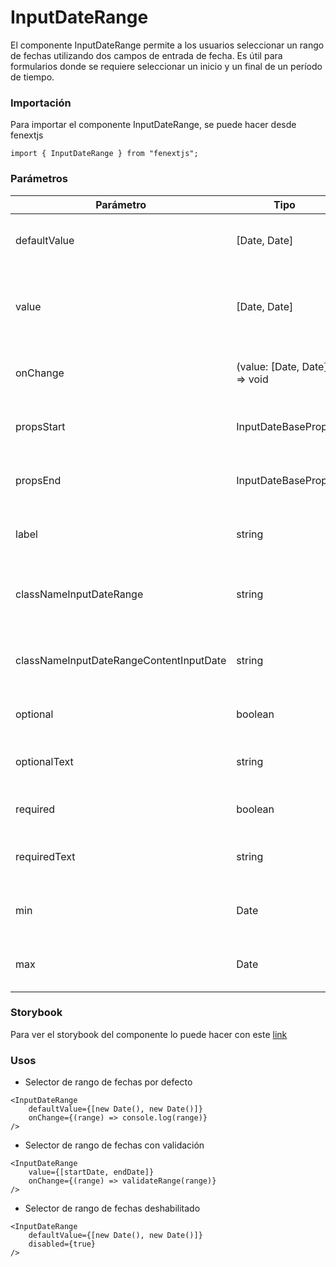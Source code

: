# InputDateRange

El componente InputDateRange permite a los usuarios seleccionar un rango de fechas utilizando dos campos de entrada de fecha. Es útil para formularios donde se requiere seleccionar un inicio y un final de un período de tiempo.

### Importación

Para importar el componente InputDateRange, se puede hacer desde fenextjs

```tsx copy
import { InputDateRange } from "fenextjs";
```

### Parámetros

| Parámetro | Tipo | Requerido | Default | Descripcion |
| --------- | ---- | --------- | ------- | ----------- |
| defaultValue | [Date, Date] | no | undefined | Valor predeterminado del rango de fechas. |
| value | [Date, Date] | no | undefined | Valor actual del rango de fechas. Si se proporciona, anula el valor predeterminado. |
| onChange | (value: [Date, Date]) =\> void | no | undefined | Función que se ejecuta cuando el rango de fechas cambia. |
| propsStart | InputDateBaseProps | no | \{\} | Props adicionales para el campo de fecha de inicio. |
| propsEnd | InputDateBaseProps | no | \{\} | Props adicionales para el campo de fecha de fin. |
| label | string | no | '' | Etiqueta que se muestra para el campo de rango de fechas. |
| classNameInputDateRange | string | no | '' | Clase CSS adicional para el contenedor del rango de fechas. |
| classNameInputDateRangeContentInputDate | string | no | '' | Clase CSS adicional para el contenido del campo de fecha en el rango. |
| optional | boolean | no | false | Indica si el campo es opcional. |
| optionalText | string | no | '(optional)' | Texto que se muestra si el campo es opcional. |
| required | boolean | no | false | Indica si el campo es obligatorio. |
| requiredText | string | no | '*' | Texto que se muestra si el campo es obligatorio. |
| min | Date | no | undefined | Fecha mínima válida para ambos campos de fecha. |
| max | Date | no | undefined | Fecha máxima válida para ambos campos de fecha. |

### Storybook

Para ver el storybook del componente lo puede hacer con este [link](https://fenextjs-component-storybook.vercel.app/?path=/story/input-inputdaterange--index)

### Usos

- Selector de rango de fechas por defecto

```tsx copy
<InputDateRange 
    defaultValue={[new Date(), new Date()]} 
    onChange={(range) => console.log(range)} 
/>
```

- Selector de rango de fechas con validación

```tsx copy
<InputDateRange 
    value={[startDate, endDate]} 
    onChange={(range) => validateRange(range)} 
/>
```

- Selector de rango de fechas deshabilitado

```tsx copy
<InputDateRange 
    defaultValue={[new Date(), new Date()]} 
    disabled={true} 
/>
```


